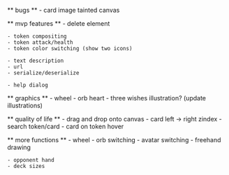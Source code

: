 ** bugs **
	- card image tainted canvas

** mvp features **
	- delete element

	- token compositing
	- token attack/health
	- token color switching (show two icons)

	- text description
	- url
	- serialize/deserialize

	- help dialog

** graphics **
	- wheel
	- orb heart
	- three wishes illustration? (update illustrations)

** quality of life **
	- drag and drop onto canvas
	- card left -> right zindex
	- search token/card
	- card on token hover

** more functions **
	- wheel
	- orb switching
	- avatar switching
	- freehand drawing

	- opponent hand
	- deck sizes

